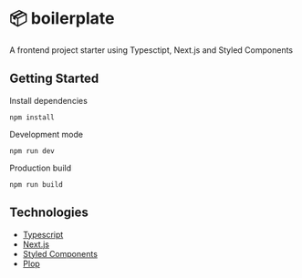 # :package: boilerplate

A frontend project starter using Typesctipt, Next.js and Styled Components

## Getting Started

Install dependencies

```
npm install
```

Development mode

```
npm run dev
```

Production build

```
npm run build
```

## Technologies
- [Typescript](https://www.typescriptlang.org/)
- [Next.js](https://nextjs.org/)
- [Styled Components](https://styled-components.com/)
- [Plop](https://plopjs.com/)
